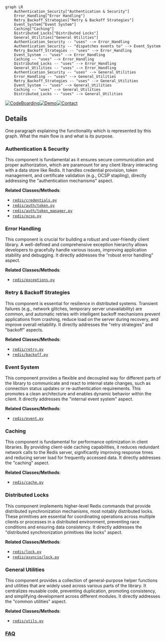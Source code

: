 ```mermaid
graph LR
    Authentication_Security["Authentication & Security"]
    Error_Handling["Error Handling"]
    Retry_Backoff_Strategies["Retry & Backoff Strategies"]
    Event_System["Event System"]
    Caching["Caching"]
    Distributed_Locks["Distributed Locks"]
    General_Utilities["General Utilities"]
    Authentication_Security -- "uses" --> Error_Handling
    Authentication_Security -- "dispatches events to" --> Event_System
    Retry_Backoff_Strategies -- "uses" --> Error_Handling
    Event_System -- "uses" --> Error_Handling
    Caching -- "uses" --> Error_Handling
    Distributed_Locks -- "uses" --> Error_Handling
    General_Utilities -- "uses" --> Error_Handling
    Authentication_Security -- "uses" --> General_Utilities
    Error_Handling -- "uses" --> General_Utilities
    Retry_Backoff_Strategies -- "uses" --> General_Utilities
    Event_System -- "uses" --> General_Utilities
    Caching -- "uses" --> General_Utilities
    Distributed_Locks -- "uses" --> General_Utilities
```

[![CodeBoarding](https://img.shields.io/badge/Generated%20by-CodeBoarding-9cf?style=flat-square)](https://github.com/CodeBoarding/CodeBoarding)[![Demo](https://img.shields.io/badge/Try%20our-Demo-blue?style=flat-square)](https://www.codeboarding.org/demo)[![Contact](https://img.shields.io/badge/Contact%20us%20-%20contact@codeboarding.org-lightgrey?style=flat-square)](mailto:contact@codeboarding.org)

## Details

One paragraph explaining the functionality which is represented by this graph. What the main flow is and what is its purpose.

### Authentication & Security
This component is fundamental as it ensures secure communication and proper authorization, which are paramount for any client library interacting with a data store like Redis. It handles credential provision, token management, and certificate validation (e.g., OCSP stapling), directly addressing the "authentication mechanisms" aspect.


**Related Classes/Methods**:

- <a href="https://github.com/redis/redis-py/blob/master/redis/credentials.py" target="_blank" rel="noopener noreferrer">`redis/credentials.py`</a>
- <a href="https://github.com/redis/redis-py/blob/master/redis/auth/token.py" target="_blank" rel="noopener noreferrer">`redis/auth/token.py`</a>
- <a href="https://github.com/redis/redis-py/blob/master/redis/auth/token_manager.py" target="_blank" rel="noopener noreferrer">`redis/auth/token_manager.py`</a>
- <a href="https://github.com/redis/redis-py/blob/master/redis/ocsp.py" target="_blank" rel="noopener noreferrer">`redis/ocsp.py`</a>


### Error Handling
This component is crucial for building a robust and user-friendly client library. A well-defined and comprehensive exception hierarchy allows developers to gracefully handle various issues, improving application stability and debugging. It directly addresses the "robust error handling" aspect.


**Related Classes/Methods**:

- <a href="https://github.com/redis/redis-py/blob/master/redis/exceptions.py" target="_blank" rel="noopener noreferrer">`redis/exceptions.py`</a>


### Retry & Backoff Strategies
This component is essential for resilience in distributed systems. Transient failures (e.g., network glitches, temporary server unavailability) are common, and automatic retries with intelligent backoff mechanisms prevent applications from crashing, reduce load on the server during recovery, and improve overall reliability. It directly addresses the "retry strategies" and "backoff" aspects.


**Related Classes/Methods**:

- <a href="https://github.com/redis/redis-py/blob/master/redis/retry.py" target="_blank" rel="noopener noreferrer">`redis/retry.py`</a>
- <a href="https://github.com/redis/redis-py/blob/master/redis/backoff.py" target="_blank" rel="noopener noreferrer">`redis/backoff.py`</a>


### Event System
This component provides a flexible and decoupled way for different parts of the library to communicate and react to internal state changes, such as connection status updates or re-authentication requirements. This promotes a clean architecture and enables dynamic behavior within the client. It directly addresses the "internal event system" aspect.


**Related Classes/Methods**:

- <a href="https://github.com/redis/redis-py/blob/master/redis/event.py" target="_blank" rel="noopener noreferrer">`redis/event.py`</a>


### Caching
This component is fundamental for performance optimization in client libraries. By providing client-side caching capabilities, it reduces redundant network calls to the Redis server, significantly improving response times and reducing server load for frequently accessed data. It directly addresses the "caching" aspect.


**Related Classes/Methods**:

- <a href="https://github.com/redis/redis-py/blob/master/redis/cache.py" target="_blank" rel="noopener noreferrer">`redis/cache.py`</a>


### Distributed Locks
This component implements higher-level Redis commands that provide distributed synchronization mechanisms, most notably distributed locks. These primitives are essential for coordinating operations across multiple clients or processes in a distributed environment, preventing race conditions and ensuring data consistency. It directly addresses the "distributed synchronization primitives like locks" aspect.


**Related Classes/Methods**:

- <a href="https://github.com/redis/redis-py/blob/master/redis/lock.py" target="_blank" rel="noopener noreferrer">`redis/lock.py`</a>
- <a href="https://github.com/redis/redis-py/blob/master/redis/asyncio/lock.py" target="_blank" rel="noopener noreferrer">`redis/asyncio/lock.py`</a>


### General Utilities
This component provides a collection of general-purpose helper functions and utilities that are widely used across various parts of the library. It centralizes reusable code, preventing duplication, promoting consistency, and simplifying development across different modules. It directly addresses the "common utilities" aspect.


**Related Classes/Methods**:

- <a href="https://github.com/redis/redis-py/blob/master/redis/utils.py" target="_blank" rel="noopener noreferrer">`redis/utils.py`</a>




### [FAQ](https://github.com/CodeBoarding/GeneratedOnBoardings/tree/main?tab=readme-ov-file#faq)